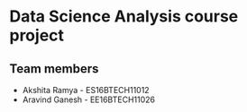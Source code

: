 # Data Science Analysis course project
## Team members
* Akshita Ramya - ES16BTECH11012
* Aravind Ganesh - EE16BTECH11026
